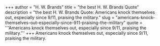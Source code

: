 +++
author = "H. W. Brands"
title = "the best H. W. Brands Quote"
description = "the best H. W. Brands Quote: Americans knock themselves out, especially since 9/11, praising the military."
slug = "americans-knock-themselves-out-especially-since-911-praising-the-military"
quote = '''Americans knock themselves out, especially since 9/11, praising the military.'''
+++
Americans knock themselves out, especially since 9/11, praising the military.
